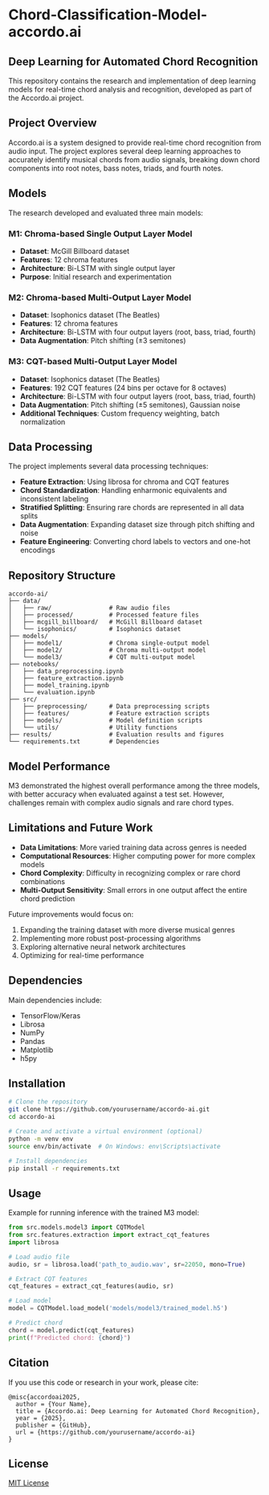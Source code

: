 # Chord-Classification-Model-accordo.ai

## Deep Learning for Automated Chord Recognition

This repository contains the research and implementation of deep learning models for real-time chord analysis and recognition, developed as part of the Accordo.ai project.

## Project Overview

Accordo.ai is a system designed to provide real-time chord recognition from audio input. The project explores several deep learning approaches to accurately identify musical chords from audio signals, breaking down chord components into root notes, bass notes, triads, and fourth notes.

## Models

The research developed and evaluated three main models:

### M1: Chroma-based Single Output Layer Model
- **Dataset**: McGill Billboard dataset
- **Features**: 12 chroma features
- **Architecture**: Bi-LSTM with single output layer
- **Purpose**: Initial research and experimentation

### M2: Chroma-based Multi-Output Layer Model
- **Dataset**: Isophonics dataset (The Beatles)
- **Features**: 12 chroma features
- **Architecture**: Bi-LSTM with four output layers (root, bass, triad, fourth)
- **Data Augmentation**: Pitch shifting (±3 semitones)

### M3: CQT-based Multi-Output Layer Model
- **Dataset**: Isophonics dataset (The Beatles)
- **Features**: 192 CQT features (24 bins per octave for 8 octaves)
- **Architecture**: Bi-LSTM with four output layers (root, bass, triad, fourth)
- **Data Augmentation**: Pitch shifting (±5 semitones), Gaussian noise
- **Additional Techniques**: Custom frequency weighting, batch normalization

## Data Processing

The project implements several data processing techniques:
- **Feature Extraction**: Using librosa for chroma and CQT features
- **Chord Standardization**: Handling enharmonic equivalents and inconsistent labeling
- **Stratified Splitting**: Ensuring rare chords are represented in all data splits
- **Data Augmentation**: Expanding dataset size through pitch shifting and noise
- **Feature Engineering**: Converting chord labels to vectors and one-hot encodings

## Repository Structure

```
accordo-ai/
├── data/
│   ├── raw/                # Raw audio files
│   ├── processed/          # Processed feature files
│   ├── mcgill_billboard/   # McGill Billboard dataset
│   └── isophonics/         # Isophonics dataset
├── models/
│   ├── model1/             # Chroma single-output model
│   ├── model2/             # Chroma multi-output model
│   └── model3/             # CQT multi-output model
├── notebooks/
│   ├── data_preprocessing.ipynb
│   ├── feature_extraction.ipynb
│   ├── model_training.ipynb
│   └── evaluation.ipynb
├── src/
│   ├── preprocessing/      # Data preprocessing scripts
│   ├── features/           # Feature extraction scripts
│   ├── models/             # Model definition scripts
│   └── utils/              # Utility functions
├── results/                # Evaluation results and figures
└── requirements.txt        # Dependencies
```

## Model Performance

M3 demonstrated the highest overall performance among the three models, with better accuracy when evaluated against a test set. However, challenges remain with complex audio signals and rare chord types.

## Limitations and Future Work

- **Data Limitations**: More varied training data across genres is needed
- **Computational Resources**: Higher computing power for more complex models
- **Chord Complexity**: Difficulty in recognizing complex or rare chord combinations
- **Multi-Output Sensitivity**: Small errors in one output affect the entire chord prediction

Future improvements would focus on:
1. Expanding the training dataset with more diverse musical genres
2. Implementing more robust post-processing algorithms
3. Exploring alternative neural network architectures
4. Optimizing for real-time performance

## Dependencies

Main dependencies include:
- TensorFlow/Keras
- Librosa
- NumPy
- Pandas
- Matplotlib
- h5py

## Installation

```bash
# Clone the repository
git clone https://github.com/yourusername/accordo-ai.git
cd accordo-ai

# Create and activate a virtual environment (optional)
python -m venv env
source env/bin/activate  # On Windows: env\Scripts\activate

# Install dependencies
pip install -r requirements.txt
```

## Usage

Example for running inference with the trained M3 model:

```python
from src.models.model3 import CQTModel
from src.features.extraction import extract_cqt_features
import librosa

# Load audio file
audio, sr = librosa.load('path_to_audio.wav', sr=22050, mono=True)

# Extract CQT features
cqt_features = extract_cqt_features(audio, sr)

# Load model
model = CQTModel.load_model('models/model3/trained_model.h5')

# Predict chord
chord = model.predict(cqt_features)
print(f"Predicted chord: {chord}")
```

## Citation

If you use this code or research in your work, please cite:

```
@misc{accordoai2025,
  author = {Your Name},
  title = {Accordo.ai: Deep Learning for Automated Chord Recognition},
  year = {2025},
  publisher = {GitHub},
  url = {https://github.com/yourusername/accordo-ai}
}
```

## License

[MIT License](LICENSE)
